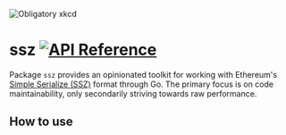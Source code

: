 ![Obligatory xkcd](http://imgs.xkcd.com/comics/standards.png)

# ssz [![API Reference](https://pkg.go.dev/badge/github.com/karalabe/ssz)](https://pkg.go.dev/github.com/karalabe/ssz?tab=doc)

Package `ssz` provides an opinionated toolkit for working with Ethereum's [Simple Serialize (SSZ)](https://github.com/ethereum/consensus-specs/blob/dev/ssz/simple-serialize.md) format through Go. The primary focus is on code maintainability, only secondarily striving towards raw performance. 

## How to use

